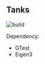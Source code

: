 ## Tanks 

![build](https://github.com/Porphyrion/SolidTanks/actions/workflows/build.yml/badge.svg)


Dependency: 

* GTest
* Eigen3  